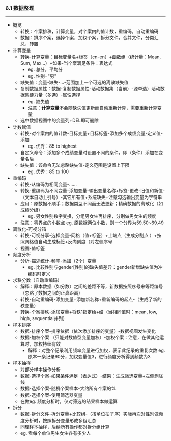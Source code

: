 ### 6.1 数据整理

---

- 概览
	- 转换：个案排秩，计算变量，对个案内的值计数，重编码，自动重编码
	- 数据：排序个案，选择个案，加权个案，拆分文件，合并文件，分类汇总，转置
- 计算变量
	- 转换-计算变量：目标变量名+标签（cn-en）+函数组（统计量：Mean, Sum, Max...）+如果-当个案满足条件：表达式
		- eg. 总分，平均分
		- eg. 性别="男"
	- 缺失值：变量-缺失-...-范围加上一个可选的离散缺失值
	- 复制数据属性：数据-复制数据属性-活动数据集（当前）-源单选）活动数据集便力量（多选）-属性选择
		- eg. 缺失值
		- 注意：**计算变量**不会随缺失值更新而自动重新计算，需要重新计算变量
	- 选中数据视图中的变量列+DEL即可删除
- 计数赋值
	- 转换-对个案内的值计数-目标变量+目标标签-添加多个成绩变量-定义值-添加
		- eg. 优秀：85 to highest
	- 自定义命令：添加多个成绩变量时设置不同的条件，即（条件）添加在变量名后
	- 缺失值：该命令无法忽略缺失值-定义范围是设置上下限
		- eg. 优秀：85 to 100
- 重编码
	- 转换-从编码为相同变量-……
	- 转换-重编码为不同变量-添加变量-输出变量名称+标签-更改-旧值和新值-（文本自动上引号）-其它所有值+系统缺失+注意勾选输出变量为字符串
	- 应用：原数据不顺手；数据类型不同而无法更新；精确数据的离散化（如成绩分级）
		- eg. 男女性别数字变换，分组男女生再排序，分别做男女生的频度
	- 注意：零界点的小数点 eg. 原数据两位小数，则一个分界为59.50~69.49
- 离散化-可视分箱
	- 转换-可视分享-选择变量-网格（值+标签）+上端点（生成分割点  ）+按照网格值自动生成标签+反向刻度（对左侧序号
	- 视图-值标签
- 频度分析
	- 分析-描述统计-频率-添加（2个）变量
		- eg. 比较性别与gender[性别]的缺失值差异：gender新增缺失值为冲编码时定义
- 求秩分数（自动重编码）
	- 解释：原本数据（如分数）之间的差距不等，新数据按照序号来等距编号（忽略了数据之间的正真距离）
	- 转换-自动重编码-添加变量+添加新名称+重新编码的起点-（生成了新的秩变量）
	- 转换-个案排秩-添加变量+将秩1指定给+结（当相同值时：mean, low, high, sequential并列）
- 样本排序
	-  数据-排序个案-排序依据（依次添加排序的变量）-数据视图发生变化
	- 数据-加权个案 （只能对数值型变量加权）-加权个案：注意，在做其他运算时，加权持续有效
		- 解释：对整个记录利用频率变量进行加权，表示此纪录的重复次数 eg. 原本一条记录90分，加权变量值3，进行频度分析得到频数为3
- 样本抽样
	- 对部分样本操作分析
	- 数据-选择个案-如果条件满足（表达式）-结果：生成筛选变量+左侧删除线
	- 数据-选择个案-随机个案样本-大约所有个案的%
	- 数据-选择个案-使用筛选器变量
	- 在做eg. 频度分析时，仅对筛选的结果样本做运算
- 拆分
	- 数据-拆分文件-拆分变量+比较组-（按单位拍了序）实际再次对性别做频度分析时，按照拆分变量形成多组汇总
	- 同理样本抽样，后续所有操作都对拆分组计算
	- eg. 看每个单位男生女生各有多少人

